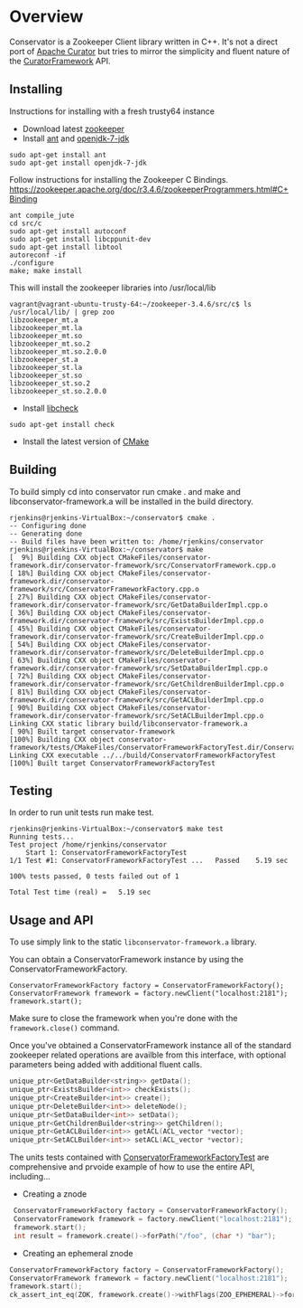 # Overview

Conservator is a Zookeeper Client library written in C++. It's not a direct port of [Apache Curator](http://curator.apache.org/) but tries to mirror the simplicity and fluent nature of the [CuratorFramework](http://curator.apache.org/apidocs/) API.  

## Installing

Instructions for installing with a fresh trusty64 instance

* Download latest [zookeeper](https://zookeeper.apache.org/)
* Install [ant](http://ant.apache.org/) and [openjdk-7-jdk](http://openjdk.java.net/)

```
sudo apt-get install ant
sudo apt-get install openjdk-7-jdk
```

Follow instructions for installing the Zookeeper C Bindings. https://zookeeper.apache.org/doc/r3.4.6/zookeeperProgrammers.html#C+Binding

```
ant compile_jute
cd src/c
sudo apt-get install autoconf
sudo apt-get install libcppunit-dev
sudo apt-get install libtool
autoreconf -if
./configure
make; make install
```
This will install the zookeeper libraries into /usr/local/lib
```
vagrant@vagrant-ubuntu-trusty-64:~/zookeeper-3.4.6/src/c$ ls /usr/local/lib/ | grep zoo
libzookeeper_mt.a
libzookeeper_mt.la
libzookeeper_mt.so
libzookeeper_mt.so.2
libzookeeper_mt.so.2.0.0
libzookeeper_st.a
libzookeeper_st.la
libzookeeper_st.so
libzookeeper_st.so.2
libzookeeper_st.so.2.0.0
```
* Install [libcheck](http://check.sourceforge.net/)
```
sudo apt-get install check
```
* Install the latest version of [CMake](http://www.cmake.org/download/)

## Building

To build simply cd into conservator run cmake . and make and libconservator-framework.a will be installed in the build directory.
```
rjenkins@rjenkins-VirtualBox:~/conservator$ cmake .
-- Configuring done
-- Generating done
-- Build files have been written to: /home/rjenkins/conservator
rjenkins@rjenkins-VirtualBox:~/conservator$ make
[  9%] Building CXX object CMakeFiles/conservator-framework.dir/conservator-framework/src/ConservatorFramework.cpp.o
[ 18%] Building CXX object CMakeFiles/conservator-framework.dir/conservator-framework/src/ConservatorFrameworkFactory.cpp.o
[ 27%] Building CXX object CMakeFiles/conservator-framework.dir/conservator-framework/src/GetDataBuilderImpl.cpp.o
[ 36%] Building CXX object CMakeFiles/conservator-framework.dir/conservator-framework/src/ExistsBuilderImpl.cpp.o
[ 45%] Building CXX object CMakeFiles/conservator-framework.dir/conservator-framework/src/CreateBuilderImpl.cpp.o
[ 54%] Building CXX object CMakeFiles/conservator-framework.dir/conservator-framework/src/DeleteBuilderImpl.cpp.o
[ 63%] Building CXX object CMakeFiles/conservator-framework.dir/conservator-framework/src/SetDataBuilderImpl.cpp.o
[ 72%] Building CXX object CMakeFiles/conservator-framework.dir/conservator-framework/src/GetChildrenBuilderImpl.cpp.o
[ 81%] Building CXX object CMakeFiles/conservator-framework.dir/conservator-framework/src/GetACLBuilderImpl.cpp.o
[ 90%] Building CXX object CMakeFiles/conservator-framework.dir/conservator-framework/src/SetACLBuilderImpl.cpp.o
Linking CXX static library build/libconservator-framework.a
[ 90%] Built target conservator-framework
[100%] Building CXX object conservator-framework/tests/CMakeFiles/ConservatorFrameworkFactoryTest.dir/ConservatorFrameworkFactoryTest.cpp.o
Linking CXX executable ../../build/ConservatorFrameworkFactoryTest
[100%] Built target ConservatorFrameworkFactoryTest
```

## Testing

In order to run unit tests run make test.
```
rjenkins@rjenkins-VirtualBox:~/conservator$ make test
Running tests...
Test project /home/rjenkins/conservator
    Start 1: ConservatorFrameworkFactoryTest
1/1 Test #1: ConservatorFrameworkFactoryTest ...   Passed    5.19 sec

100% tests passed, 0 tests failed out of 1

Total Test time (real) =   5.19 sec
```

## Usage and API

To use simply link to the static ```libconservator-framework.a``` library. 

You can obtain a ConservatorFramework instance by using the ConservatorFrameworkFactory.

```
ConservatorFrameworkFactory factory = ConservatorFrameworkFactory();
ConservatorFramework framework = factory.newClient("localhost:2181");
framework.start();
```

Make sure to close the framework when you're done with the ```framework.close()``` command.

Once you've obtained a ConservatorFramework instance all of the standard zookeeper related operations are availble from this interface, with optional parameters being added with additional fluent calls.

```c++
unique_ptr<GetDataBuilder<string>> getData();
unique_ptr<ExistsBuilder<int>> checkExists();
unique_ptr<CreateBuilder<int>> create();
unique_ptr<DeleteBuilder<int>> deleteNode();
unique_ptr<SetDataBuilder<int>> setData();
unique_ptr<GetChildrenBuilder<string>> getChildren();
unique_ptr<GetACLBuilder<int>> getACL(ACL_vector *vector);
unique_ptr<SetACLBuilder<int>> setACL(ACL_vector *vector);
```

The units tests contained with [ConservatorFrameworkFactoryTest](https://github.com/rjenkins/conservator/blob/master/conservator-framework/tests/ConservatorFrameworkFactoryTest.cpp) are comprehensive and prvoide example of how to use the entire API, including...

* Creating a znode
```c
 ConservatorFrameworkFactory factory = ConservatorFrameworkFactory();
 ConservatorFramework framework = factory.newClient("localhost:2181");
 framework.start();
 int result = framework.create()->forPath("/foo", (char *) "bar");
```

* Creating an ephemeral znode
```c
ConservatorFrameworkFactory factory = ConservatorFrameworkFactory();
ConservatorFramework framework = factory.newClient("localhost:2181");
framework.start();
ck_assert_int_eq(ZOK, framework.create()->withFlags(ZOO_EPHEMERAL)->forPath("/foo"));
```
